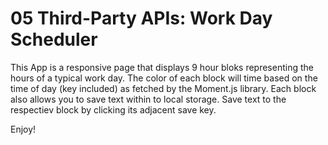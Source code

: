 # 05 Third-Party APIs: Work Day Scheduler

This App is a responsive page that displays 9 hour bloks representing the hours of a typical work day.
The color of each block will time based on the time of day (key included) as fetched by the Moment.js library.
Each block also allows you to save text within to local storage.
Save text to the respectiev block by clicking its adjacent save key. 

Enjoy!

